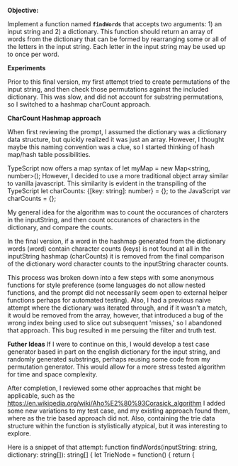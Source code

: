 **Objective:**

Implement a function named **`findWords`** that accepts two arguments: 1) an input string and 2) a dictionary. This function should return an array of words from the dictionary that can be formed by rearranging some or all of the letters in the input string. Each letter in the input string may be used up to once per word.

**Experiments**

Prior to this final version, my first attempt tried to create permutations of the input string, and then check those permutations against the included dictionary. This was slow, and did not account for substring permutations, so I switched to a hashmap charCount approach.

**CharCount Hashmap approach**

When first reviewing the prompt, I assumed the dictionary was a dictionary data structure, but quickly realized it was just an array. However, I thought maybe this naming convention was a clue, so I started thinking of hash map/hash table possibilities. 

TypeScript now offers a map syntax of let myMap = new Map<string, number>();
However, I decided to use a more traditional object array similar to vanilla javascript.
This similarity is evident in the transpiling of the TypeScript
let charCounts: {[key: string]: number} = {};
to the JavaScript
var charCounts = {};

My general idea for the algorithm was to count the occurances of charcters in the inputString, and then count occurances of characters in the dictionary, and compare the counts.

In the final version, if a word in the hashmap generated from the dictionary words (word) contain character counts (keys) is not found at all in the inputString hashmap (charCounts) it is removed from the final comparison of the dictionary word character counts to the inputString character counts.

This process was broken down into a few steps with some anonymous functions for style preference (some languages do not allow nested functions, and the prompt did not necessarily seem open to external helper functions perhaps for automated testing). Also, I had a previous naive attempt where the dictionary was iterated through, and if it wasn't a match, it would be removed from the array, however, that introduced a bug of the wrong index being used to slice out subsequent 'misses,' so I abandoned that approach. This bug resulted in me persuing the filter and truth test.

**Futher Ideas**
If I were to continue on this, I would develop a test case generator based in part on the english dictionary for the input string, and randomly generated substrings, perhaps reusing some code from my permutation generator. This would allow for a more stress tested algorithm for time and space complexity.

After completion, I reviewed some other approaches that might be applicable, such as the https://en.wikipedia.org/wiki/Aho%E2%80%93Corasick_algorithm
I added some new variations to my test case, and my existing approach found them, where as the trie based approach did not. Also, containing the trie data structure within
the function is stylistically atypical, but it was interesting to explore.

Here is a snippet of that attempt:
function findWords(inputString: string, dictionary: string[]): string[] {
    let TrieNode = function() {
        return {

